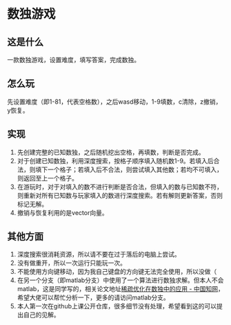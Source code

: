 # 数独游戏
## 这是什么
一款数独游戏，设置难度，填写答案，完成数独。
## 怎么玩
先设置难度（即1-81，代表空格数），之后wasd移动，1-9填数，c清除，z撤销，y恢复。
## 实现
1. 先创建完整的已知数独，之后随机挖出空格，再填数，判断是否完成。
2. 对于创建已知数独，利用深度搜索，按格子顺序填入随机数1-9。若填入后合法，则填下一个格子；若填入后不合法，则尝试填入其他数；若均不可填入，则返回至上一个格子。
3. 在游玩时，对于对填入的数不进行判断是否合法，但填入的数与已知数不符，则重新对所有已知数与玩家填入的数进行深度搜索。若有解则更新答案，否则标记无解。
4. 撤销与恢复利用的是vector向量。
## 其他方面
1. 深度搜索很消耗资源，所以请不要在过于落后的电脑上尝试。
2. 没有做重开，所以一次运行只能玩一次。
3. 不能使用方向键移动，因为我自己键盘的方向键无法完全使用，所以没做（
4. 在另一个分支（即matlab分支）中使用了一个算法进行数独求解。但本人不会matlab，这是同学写的，相关论文地址[稀疏优化在数独中的应用 - 中国知网](https://kns.cnki.net/kcms2/article/abstract?v=3uoqIhG8C44YLTlOAiTRKibYlV5Vjs7iJTKGjg9uTdeTsOI_ra5_XWN-7YteR8lwcJEvcpJip2Ov7BvHr8v5LBhLwupvyPMm&uniplatform=NZKPT&src=copy)，希望大佬可以帮忙分析一下，更多的请访问matlab分支。
5. 本人第一次在github上课公开仓库，很多细节没有处理，希望看到这的可以提出自己的见解。

